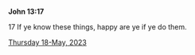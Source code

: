 **John 13:17**

17 If ye know these things, happy are ye if ye do them.

[Thursday 18-May, 2023](https://t.me/s/daily_scripture)

